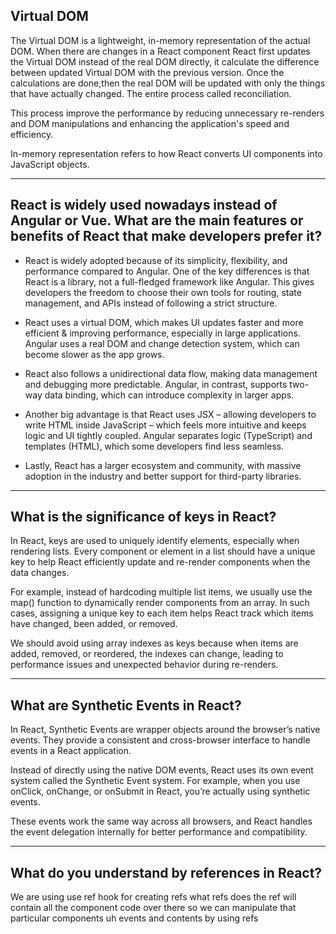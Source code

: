 Virtual DOM
------------
The Virtual DOM is a lightweight, in-memory representation of the actual DOM. When there are changes in a React component React first updates the Virtual DOM instead of the real DOM directly, it calculate the difference between updated Virtual DOM with the previous version. Once the calculations are done,then the real DOM will be updated with only the things that have actually changed. The entire process called reconciliation. 

This process improve the performance by reducing unnecessary re-renders and DOM manipulations and enhancing the application's speed and efficiency.

In-memory representation refers to how React converts UI components into JavaScript objects.

--------------------------------------------------------------------------------------------------------

React is widely used nowadays instead of Angular or Vue. What are the main features or benefits of React that make developers prefer it?
--------------------------------
* React is widely adopted because of its simplicity, flexibility, and performance compared to Angular. One of the key differences is that React is a library, not a full-fledged framework like Angular. This gives developers the freedom to choose their own tools for routing, state management, and APIs instead of following a strict structure.

* React uses a virtual DOM, which makes UI updates faster and more efficient & improving performance, especially in large applications. Angular uses a real DOM and change detection system, which can become slower as the app grows.

* React also follows a unidirectional data flow, making data management and debugging more predictable. Angular, in contrast, supports two-way data binding, which can introduce complexity in larger apps.

* Another big advantage is that React uses JSX – allowing developers to write HTML inside JavaScript – which feels more intuitive and keeps logic and UI tightly coupled. Angular separates logic (TypeScript) and templates (HTML), which some developers find less seamless.

* Lastly, React has a larger ecosystem and community, with massive adoption in the industry and better support for third-party libraries.

--------------------------------------------------------------------------------------------------------

What is the significance of keys in React?
---------------------------------------------

In React, keys are used to uniquely identify elements, especially when rendering lists. Every component or element in a list should have a unique key to help React efficiently update and re-render components when the data changes.

For example, instead of hardcoding multiple list items, we usually use the map() function to dynamically render components from an array. In such cases, assigning a unique key to each item helps React track which items have changed, been added, or removed.

We should avoid using array indexes as keys because when items are added, removed, or reordered, the indexes can change, leading to performance issues and unexpected behavior during re-renders.

----------------------------------------------------------------------------------------------------------

What are Synthetic Events in React?
---------------------------------------------

In React, Synthetic Events are wrapper objects around the browser’s native events. They provide a consistent and cross-browser interface to handle events in a React application.

Instead of directly using the native DOM events, React uses its own event system called the Synthetic Event system. For example, when you use onClick, onChange, or onSubmit in React, you’re actually using synthetic events.

These events work the same way across all browsers, and React handles the event delegation internally for better performance and compatibility.

----------------------------------------------------------------------------------------------------------

What do you understand by references in React?
-----------------------------------------------
We are using use ref hook for creating refs
what refs does the ref will contain all the component code over there so we can manipulate that particular components uh events and contents by using refs